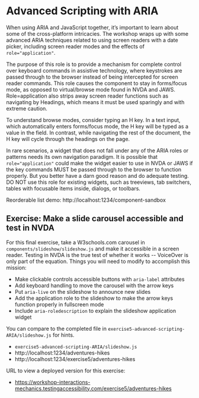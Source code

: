 # Advanced Scripting with ARIA

When using ARIA and JavaScript together, it’s important to learn about some of the cross-platform intricacies. The workshop wraps up with some advanced ARIA techniques related to using screen readers with a date picker, including screen reader modes and the effects of `role="application"`.

The purpose of this role is to provide a mechanism for complete control over keyboard commands in assistive technology, where
keystrokes are passed through to the browser instead of being intercepted for screen reader commands. This role causes the
component to stay in forms/focus mode, as opposed to virtual/browse mode found in NVDA and JAWS. Role=application also strips
away screen reader functions such as navigating by Headings, which means it must be used sparingly and with extreme caution.

To understand browse modes, consider typing an H key. In a text input, which automatically enters forms/focus mode, the H key
will be typed as a value in the field. In contrast, while navigating the rest of the document, the H key will cycle through
the headings on the page.

In rare scenarios, a widget that does not fall under any of the ARIA roles or patterns needs its own navigation paradigm. It
is possible that `role="application"` could make the widget easier to use in NVDA or JAWS if the key commands MUST be passed
through to the browser to function properly. But you better have a darn good reason and do adequate testing. DO NOT use this
role for existing widgets, such as treeviews, tab switchers, tables with focusable items inside, dialogs, or toolbars.

Reorderable list demo: http://localhost:1234/component-sandbox

## Exercise: Make a slide carousel accessible and test in NVDA

For this final exercise, take a W3schools.com carousel in `components/slideshow/slideshow.js` and make it accessible in a
screen reader. Testing in NVDA is the true test of whether it works -- VoiceOver is only part of the equation. Things you
will need to modify to accomplish this mission:

- Make clickable controls accessible buttons with `aria-label` attributes
- Add keyboard handling to move the carousel with the arrow keys
- Put `aria-live` on the slideshow to announce new slides
- Add the application role to the slideshow to make the arrow keys function properly in fullscreen mode
- Include `aria-roledescription` to explain the slideshow application widget

You can compare to the completed file in `exercise5-advanced-scripting-ARIA/slideshow.js` for hints.

- `exercise5-advanced-scripting-ARIA/slideshow.js`
- http://localhost:1234/adventures-hikes
- http://localhost:1234/exercise5/adventures-hikes

URL to view a deployed version for this exercise:

- https://workshop-interactions-mechanics.testingaccessibility.com/exercise5/adventures-hikes
